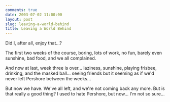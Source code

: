 ```yaml
---
comments: true
date: 2003-07-02 11:00:00
layout: post
slug: leaving-a-world-behind
title: Leaving a World Behind
---
```


Did I, after all, enjoy that...?  

The first two weeks of the course, boring, lots of work, no fun, barely even sunshine, bad food, and we all complained.  

And now at last, week three is over... laziness, sunshine, playing frisbee, drinking, and the masked ball... seeing friends but it seeming as if we'd never left Pershore between the weeks...  

But now we have. We've all left, and we're not coming back any more. But is that really a good thing? I used to hate Pershore, but now... I'm not so sure...
